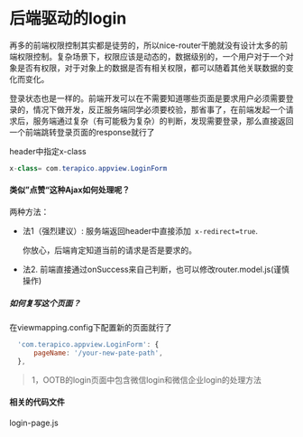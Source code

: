 # 后端驱动的login

再多的前端权限控制其实都是徒劳的，所以nice-router干脆就没有设计太多的前端权限控制。复杂场景下，权限应该是动态的，数据级别的，一个用户对于一个对象是否有权限，对于对象上的数据是否有相关权限，都可以随着其他关联数据的变化而变化。

登录状态也是一样的。前端开发可以在不需要知道哪些页面是要求用户必须需要登录的，情况下做开发，反正服务端同学必须要校验，那省事了，在前端发起一个请求后，服务端通过复杂（有可能极为复杂）的判断，发现需要登录，那么直接返回一个前端跳转登录页面的response就行了

header中指定x-class

```java
x-class= com.terapico.appview.LoginForm
```

#### 类似”点赞“这种Ajax如何处理呢？

两种方法：

- 法1（强烈建议）: 服务端返回header中直接添加` x-redirect=true`. 
  
  你放心，后端肯定知道当前的请求是否是要求的。

- 法2. 前端直接通过onSuccess来自己判断，也可以修改router.model.js(谨慎操作) 

##### 如何复写这个页面？

在viewmapping.config下配置新的页面就行了

```javascript
  'com.terapico.appview.LoginForm': {    
      pageName: '/your-new-pate-path',  
  },
```

> 1，OOTB的login页面中包含微信login和微信企业login的处理方法





#### 相关的代码文件

login-page.js
